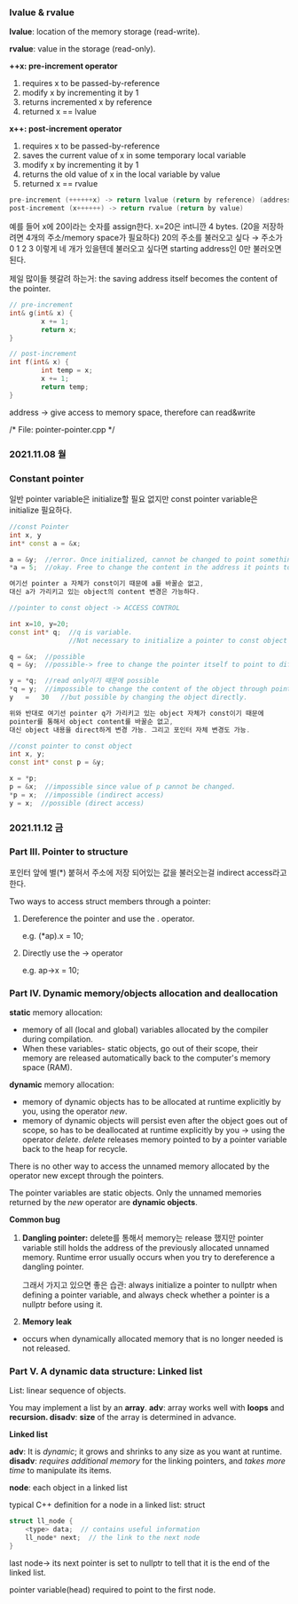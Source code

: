 ### lvalue & rvalue

**lvalue**: location of the memory storage (read-write).

**rvalue**: value in the storage (read-only).

**++x: pre-increment operator**

1. requires x to be passed-by-reference
2. modify x by incrementing it by 1
3. returns incremented x by reference
4. returned x == lvalue

**x++: post-increment operator**

1. requires x to be passed-by-reference
2. saves the current value of x in some temporary local variable
3. modify x by incrementing it by 1
4. returns the old value of x in the local variable by value
5. returned x == rvalue

```cpp
pre-increment (++++++x) -> return lvalue (return by reference) (address of x)
post-increment (x++++++) -> return rvalue (return by value)
```

예를 들어 x에 20이라는 숫자를 assign한다.
x=20은 int니깐 4 bytes. (20을 저장하려면 4개의 주소/memory space가 필요하다)
20의 주소를 불러오고 싶다 → 주소가 0 1 2 3 이렇게 네 개가 있을텐데
불러오고 싶다면 starting address인 0만 불러오면 된다.

제일 많이들 헷갈려 하는거: the saving address itself becomes the content of the pointer.

```cpp
// pre-increment
int& g(int& x) {
		x += 1;
		return x;
}

// post-increment
int f(int& x) {
		int temp = x;
		x += 1;
		return temp;
}
```

address → give access to memory space, therefore can read&write

/* File: pointer-pointer.cpp */

### **2021.11.08 월**

### Constant pointer

일반 pointer variable은 initialize할 필요 없지만
const pointer variable은 initialize 필요하다.

```cpp
//const Pointer
int x, y
int* const a = &x;

a = &y;  //error. Once initialized, cannot be changed to point something else
*a = 5;  //okay. Free to change the content in the address it points to.

여기선 pointer a 자체가 const이기 때문에 a를 바꿀순 없고,
대신 a가 가리키고 있는 object의 content 변경은 가능하다.
```

```cpp
//pointer to const object -> ACCESS CONTROL

int x=10, y=20;
const int* q;  //q is variable. 
               //Not necessary to initialize a pointer to const object when defined.

q = &x;  //possible
q = &y;  //possible-> free to change the pointer itself to point to different objects

y = *q;  //read only이기 때문에 possible
*q = y;  //impossible to change the content of the object through pointer
y	=	30	 //but possible by changing the object directly.

위와 반대로 여기선 pointer q가 가리키고 있는 object 자체가 const이기 때문에
pointer를 통해서 object content를 바꿀순 없고,
대신 object 내용을 direct하게 변경 가능. 그리고 포인터 자체 변경도 가능.
```

```cpp
//const pointer to const object
int x, y;
const int* const p = &y;

x = *p;
p = &x;  //impossible since value of p cannot be changed.
*p = x;  //impossible (indirect access)
y = x;  //possible (direct access)
```

### 2021.11.12 금

### Part III. Pointer to structure

포인터 앞에 별(*) 붙혀서 주소에 저장 되어있는 값을 불러오는걸
indirect access라고 한다.

Two ways to access struct members through a pointer:

1. Dereference the pointer and use the . operator.
    
    e.g. (*ap).x = 10;
    
2. Directly use the → operator
    
    e.g. ap→x = 10;
    

### Part IV. Dynamic memory/objects allocation and deallocation

**static** memory allocation: 

- memory of all (local and global) variables allocated by the compiler during compilation.
- When these variables- static objects, go out of their scope, their memory are released automatically back to the computer's memory space (RAM).

**dynamic** memory allocation: 

- memory of dynamic objects has to be allocated at runtime explicitly by you, using the operator *new*.
- memory of dynamic objects will persist even after the object goes out of scope, so has to be deallocated at runtime explicitly by you → using the operator *delete*. *delete* releases memory pointed to by a pointer variable back to the heap for recycle.

There is no other way to access the unnamed memory allocated by the operator new except through the pointers.

The pointer variables are static objects. Only the unnamed memories returned by the *new* operator are **dynamic objects**.

**Common bug**

1. **Dangling pointer:** delete를 통해서 memory는 release 했지만 pointer variable still holds the address of the previously allocated unnamed memory.
Runtime error usually occurs when you try to dereference a dangling pointer.
    
    그래서 가지고 있으면 좋은 습관: always initialize a pointer to nullptr when defining a pointer variable, and always check whether a pointer is a nullptr before using it.
    
2. **Memory leak**
- occurs when dynamically allocated memory that is no longer needed is not released.

### Part V. A dynamic data structure: Linked list

List: linear sequence of objects.

You may implement a list by an **array**.
**adv**: array works well with **loops** and **recursion.
disadv**: **size** of the array is determined in advance.

**Linked list**

**adv**: It is *dynamic*; it grows and shrinks to any size as you want at runtime.
**disadv**: *requires additional memory* for the linking pointers, and *takes more time* to manipulate its items.

**node**: each object in a linked list

typical C++ definition for a node in a linked list: struct

```cpp
struct ll_node {
	<type> data;  // contains useful information
	ll_node* next;  // the link to the next node
}
```

last node→ its next pointer is set to nullptr to tell that it is the end of the linked list.

pointer variable(head) required to point to the first node.
